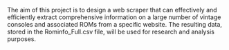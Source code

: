 The aim of this project is to design a web scraper that can effectively and efficiently extract comprehensive information on a large number of vintage consoles and associated ROMs from a specific website. The resulting data, stored in the Rominfo_Full.csv file, will be used for research and analysis purposes.
